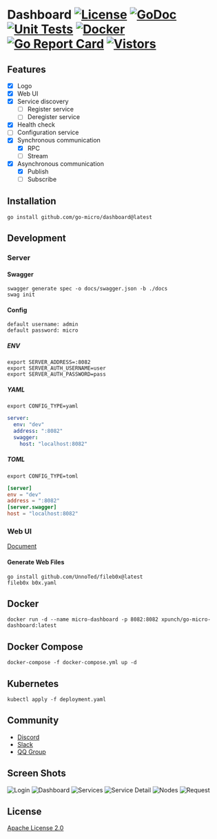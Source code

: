 # Dashboard [![License](https://img.shields.io/:license-apache-blue.svg)](https://opensource.org/licenses/Apache-2.0) [![GoDoc](https://godoc.org/github.com/go-micro/dashboard?status.svg)](https://godoc.org/github.com/go-micro/dashboard) [![Unit Tests](https://github.com/go-micro/dashboard/actions/workflows/ci.yml/badge.svg)](https://github.com/go-micro/dashboard/actions/workflows/ci.yml) [![Docker](https://github.com/go-micro/dashboard/actions/workflows/docker.yml/badge.svg)](https://github.com/go-micro/dashboard/actions/workflows/docker.yml) [![Go Report Card](https://goreportcard.com/badge/github.com/go-micro/dashboard)](https://goreportcard.com/report/github.com/go-micro/dashboard) [![Vistors](https://hits.seeyoufarm.com/api/count/incr/badge.svg?url=https%3A%2F%2Fgithub.com%2Fxpunch%2Fgo-micro-dashboard&count_bg=%2379C83D&title_bg=%23555555&icon=github.svg&icon_color=%23E7E7E7&title=Vistors&edge_flat=false)](https://hits.seeyoufarm.com)

## Features

- [x] Logo
- [x] Web UI
- [x] Service discovery
  - [ ] Register service
  - [ ] Deregister service
- [x] Health check
- [ ] Configuration service
- [x] Synchronous communication
  - [x] RPC
  - [ ] Stream
- [x] Asynchronous communication
  - [x] Publish
  - [ ] Subscribe

## Installation

```
go install github.com/go-micro/dashboard@latest
```

## Development

### Server

#### Swagger

```
swagger generate spec -o docs/swagger.json -b ./docs
swag init
```

#### Config

```
default username: admin
default password: micro
```

##### ENV
```
export SERVER_ADDRESS=:8082
export SERVER_AUTH_USERNAME=user
export SERVER_AUTH_PASSWORD=pass
```

##### YAML
```
export CONFIG_TYPE=yaml
```
```yaml
server:
  env: "dev"
  address: ":8082"
  swagger:
    host: "localhost:8082"
```

##### TOML
```
export CONFIG_TYPE=toml
```
```toml
[server]
env = "dev"
address = ":8082"
[server.swagger]
host = "localhost:8082"
```

### Web UI

[Document](https://github.com/go-micro/dashboard/tree/main/frontend)

#### Generate Web Files

```
go install github.com/UnnoTed/fileb0x@latest
fileb0x b0x.yaml
```

## Docker

```
docker run -d --name micro-dashboard -p 8082:8082 xpunch/go-micro-dashboard:latest
```

## Docker Compose

```
docker-compose -f docker-compose.yml up -d
```

## Kubernetes

```
kubectl apply -f deployment.yaml
```

## Community

- [Discord](https://discord.gg/qV3HvnEJfB)
- [Slack](https://join.slack.com/t/go-micro/shared_invite/zt-175aaev1d-iHExPTlfxvfkOeeKLIYEYw)
- [QQ Group](https://jq.qq.com/?_wv=1027&k=5Gmrfv9i)

## Screen Shots
![Login](docs/screenshots/1.login.png)
![Dashboard](docs/screenshots/2.dashboard.png)
![Services](docs/screenshots/3.services.png)
![Service Detail](docs/screenshots/4.service%20detail.png)
![Nodes](docs/screenshots/5.nodes.png)
![Request](docs/screenshots/6.call.png)

## License

[Apache License 2.0](./LICENSE)
